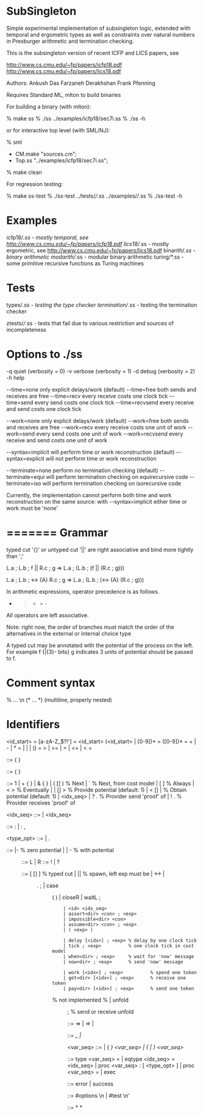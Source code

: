# SubSingleton

Simple experimental implementation of subsingleton logic, extended
with temporal and ergometric types as well as constraints over natural
numbers in Presburger arithmetic and termination checking.

This is the subsingleton version of recent ICFP and LICS papers, see

http://www.cs.cmu.edu/~fp/papers/icfp18.pdf
http://www.cs.cmu.edu/~fp/papers/lics18.pdf

Authors:
  Ankush Das
  Farzaneh Derakhshan
  Frank Pfenning

Requires Standard ML, mlton to build binaries

For building a binary (with mlton):

% make ss
% ./ss ../examples/icfp18/sec7i.ss
% ./ss -h

or for interactive top level (with SML/NJ):

% sml
- CM.make "sources.cm";
- Top.ss "../examples/icfp18/sec7i.ss";

% make clean

For regression testing:

% make ss-test
% ./ss-test ../tests/*/*.ss ../examples/*/*.ss
% ./ss-test -h

Examples
========

icfp18/*.ss    - mostly temporal, see http://www.cs.cmu.edu/~fp/papers/icfp18.pdf
lics18/*.ss    - mostly ergometric, see http://www.cs.cmu.edu/~fp/papers/lics18.pdf
binarith/*.ss  - binary arithmetic
modarith/*.ss  - modular binary arithmetic
turing/*.ss    - some primitive recursive functions as Turing machines

Tests
=====

types/*.ss       - testing the type checker
termination/*.ss - testing the termination checker

ztests/*/*.ss  - tests that fail due to various restriction and sources of
                 incompleteness

Options to ./ss
===============

-q quiet   (verbosity = 0) 
-v verbose (verbosity = 1)
-d debug   (verbosity = 2)
-h help

--time=none      only explicit delays/work (default)
--time=free      both sends and receives are free
--time=recv      every receive costs one clock tick
--time=send      every send costs one clock tick 
--time=recvsend  every receive and send costs one clock tick

--work=none      only explicit delays/work (default)
--work=free      both sends and receives are free
--work=recv      every receive costs one unit of work
--work=send      every send costs one unit of work
--work=recvsend  every receive and send costs one unit of work

--syntax=implicit  will perform time or work reconstruction (default)
--syntax=explicit  will not perform time or work reconstruction

--terminate=none   perform no termination checking (default)
--terminate=equi   will perform termination checking on equirecursive code
--terminate=iso    will perform termination checking on isorecursive code

Currently, the implementation cannot perform both time
and work reconstruction on the same source: with --syntax=implicit
either time or work must be 'none'

=======
Grammar 
=======

typed cut '{<type>}' or untyped cut '||'
are right associative and bind more
tightly than ';'

   L.a ; L.b ; f || R.c ; g
=> L.a ; (L.b ; (f || (R.c ; g)))

   L.a ; L.b ; <-> {A} R.c ; g
=> L.a ; (L.b ; (<-> {A} (R.c ; g)))

In arithmetic expressions, operator precedence is as follows.

* > + = -

All operators are left associative.

Note: right now, the order of branches must match
the order of the alternatives in the external or
internal choice type

A typed cut may be annotated with the
potential of the process on the left.  For example
f {|{3}- bits} g
indicates 3 units of potential should be passed to f.

Comment syntax
==============

% ... \n
(* ... *)  (multiline, properly nested)

Identifiers
===========

<id_start> = [a-zA-Z_$?!']
<id> = <id_start> (<id_start> | [0-9])*
<nat> = ([0-9])*
<binop> = + | - | *
<arith> = <nat> | <id> | <arith> <binop> <arith> | (<arith>)
<rel> = > | >= | = | <= | <
<prop> = <arith> <rel> <arith>

<idx> ::= { <arith> }

<con> ::= { <prop> }

<type> ::= 1
         | + { <choices> }
         | & { <choices> }
         | ( [<idx>] ) <type>   % Next
         | ` <type>             % Next, from cost model
         | [ ] <type>           % Always
         | < > <type>           % Eventually
         | | [<idx>] > <type>   % Provide potential <arith> (default: 1)
         | < [<idx>] | <type>   % Obtain potential <arith> (default: 1)
         | <id> <idx_seq>
         | ? <con>. <type>      % Provider send 'proof' of <prop>
         | ! <con>. <type>      % Provider receives 'proof' of <prop>

<idx_seq> ::=  | <idx> <idx_seq>

<choices> ::= <label> : <type>
            | <label> : <type>, <choices>

<type_opt> ::= <type>
             | .

<turnstile> ::= |-              % zero potential
              | | <idx> -       % with potential <arith>
<dir> ::= L | R
<sr>  ::= ! | ?

<exp> ::= <exp> [ [<turnstile>] <type> ] <exp> % typed cut
        | <exp> || <exp>        % spawn, left exp must be <id>
        | <->
        | <dir>.<label> ; <exp>
        | case<dir> ( <branches> )
        | closeR
        | waitL ; <exp>

        | <id> <idx_seq>
        | assert<dir> <con> ; <exp> 
        | impossible<dir> <con>
        | assume<dir> <con> ; <exp>
        | ( <exp> )

        | delay [<idx>] ; <exp> % delay by one clock tick
        | tick ; <exp>          % one clock tick in cost model
        | when<dir> ; <exp>     % wait for 'now' message
        | now<dir> ; <exp>      % send 'now' message

        | work [<idx>] ; <exp>          % spend one token
        | get<dir> [<idx>] ; <exp>      % receive one token
        | pay<dir> [<idx>] ; <exp>      % send one token

% not implemented
%        | unfold<sr><dir> ; <exp>  % send or receive unfold

<branches> ::= <label> => <exp>
             | <label> => <exp> | <branches>

<var> ::= _ | <id>

<var_seq> ::=
           | { <var> } <var_seq>
           | { <var> | <prop> } <var_seq>

<decl> ::= type <id> <var_seq> = <type>
         | eqtype <id> <idx_seq> = <id> <idx_seq>
         | proc <id> <var_seq> : [ <type_opt> <turnstile> ] <type>
         | proc <id> <var_seq> = <exp>
         | exec <id>

<outcome> ::= error
            | success

<pragma> ::= #options <command line option>\n
           | #test <outcome>\n'

<prog> ::= <pragma>* <decl>*

